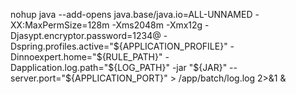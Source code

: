 nohup java --add-opens java.base/java.io=ALL-UNNAMED -XX:MaxPermSize=128m -Xms2048m -Xmx12g -Djasypt.encryptor.password=1234@ -Dspring.profiles.active="${APPLICATION_PROFILE}" -Dinnoexpert.home="${RULE_PATH}" -Dapplication.log.path="${LOG_PATH}" -jar "${JAR}" --server.port="${APPLICATION_PORT}" > /app/batch/log.log 2>&1 &
